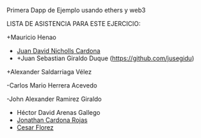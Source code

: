 Primera Dapp de Ejemplo
usando ethers y web3

LISTA DE ASISTENCIA PARA ESTE EJERCICIO:

+Mauricio Henao
- [Juan David Nicholls Cardona](https://github.com/jdnichollsc)
- +Juan Sebastian Giraldo Duque (https://github.com/jusegidu)

+Alexander Saldarriaga Vélez

-Carlos Mario Herrera Acevedo

-John Alexander Ramirez Giraldo

- Héctor David Arenas Gallego
- [Jonathan Cardona Rojas](https://github.com/jdnichollsc)
- [Cesar Florez](https://github.com/sernamedez)
